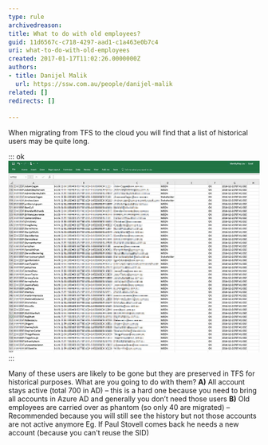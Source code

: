```yaml
---
type: rule
archivedreason: 
title: What to do with old employees?
guid: 11d6567c-c718-4297-aad1-c1a463e0b7c4
uri: what-to-do-with-old-employees
created: 2017-01-17T11:02:26.0000000Z
authors:
- title: Danijel Malik
  url: https://ssw.com.au/people/danijel-malik
related: []
redirects: []

---
```


When migrating from TFS to the cloud you will find that a list of historical users may be quite long.

<!--endintro-->


::: ok  
![Figure: TFS Identity Mapping](old-employees-to-the-cloud.jpg)  
:::

Many of these users are likely to be gone but they are preserved in TFS for historical purposes. What are you going to do with them? 
**A)** All account stays active (total 700 in AD) – this is a hard one because you need to bring all accounts in Azure AD and generally you don’t need those users
**B)** Old employees are carried over as phantom  (so only 40 are migrated) – Recommended because you will still see the history but not those accounts are not active anymore
       Eg. If Paul Stovell comes back he needs a new account (because you can't reuse the SID)
